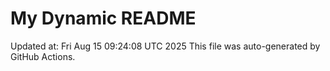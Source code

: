# My Dynamic README
Updated at: Fri Aug 15 09:24:08 UTC 2025
This file was auto-generated by GitHub Actions.
